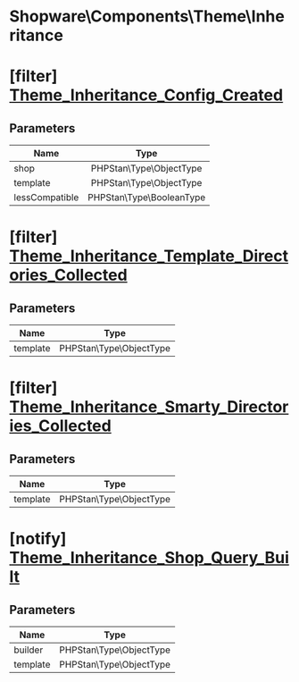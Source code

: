 # Shopware\Components\Theme\Inheritance

# [filter] [Theme_Inheritance_Config_Created](https://github.com/shopware/shopware/blob/5.6/engine/Shopware/Components/Theme/Inheritance.php#L173)

## Parameters

| Name        | Type           |
| ------------- |:-------------:|
| shop        | PHPStan\Type\ObjectType           |
| template        | PHPStan\Type\ObjectType           |
| lessCompatible        | PHPStan\Type\BooleanType           |


# [filter] [Theme_Inheritance_Template_Directories_Collected](https://github.com/shopware/shopware/blob/5.6/engine/Shopware/Components/Theme/Inheritance.php#L200)

## Parameters

| Name        | Type           |
| ------------- |:-------------:|
| template        | PHPStan\Type\ObjectType           |


# [filter] [Theme_Inheritance_Smarty_Directories_Collected](https://github.com/shopware/shopware/blob/5.6/engine/Shopware/Components/Theme/Inheritance.php#L233)

## Parameters

| Name        | Type           |
| ------------- |:-------------:|
| template        | PHPStan\Type\ObjectType           |
# [notify] [Theme_Inheritance_Shop_Query_Built](https://github.com/shopware/shopware/blob/5.6/engine/Shopware/Components/Theme/Inheritance.php#L453)

## Parameters

| Name        | Type           |
| ------------- |:-------------:|
| builder        | PHPStan\Type\ObjectType           |
| template        | PHPStan\Type\ObjectType           |
